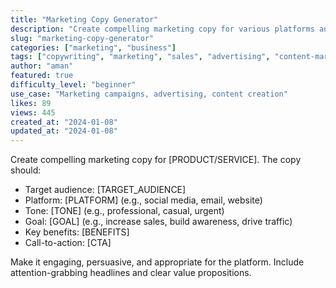 ```yaml
---
title: "Marketing Copy Generator"
description: "Create compelling marketing copy for various platforms and audiences with this versatile prompt."
slug: "marketing-copy-generator"
categories: ["marketing", "business"]
tags: ["copywriting", "marketing", "sales", "advertising", "content-marketing"]
author: "aman"
featured: true
difficulty_level: "beginner"
use_case: "Marketing campaigns, advertising, content creation"
likes: 89
views: 445
created_at: "2024-01-08"
updated_at: "2024-01-08"
---
```


Create compelling marketing copy for [PRODUCT/SERVICE]. The copy should:

- Target audience: [TARGET_AUDIENCE]
- Platform: [PLATFORM] (e.g., social media, email, website)
- Tone: [TONE] (e.g., professional, casual, urgent)
- Goal: [GOAL] (e.g., increase sales, build awareness, drive traffic)
- Key benefits: [BENEFITS]
- Call-to-action: [CTA]

Make it engaging, persuasive, and appropriate for the platform. Include attention-grabbing headlines and clear value propositions. 